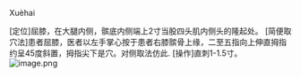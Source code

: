 Xuèhai

[定位]屈膝，在大腿内侧，髌底内侧端上2寸当股四头肌内侧头的隆起处。
[简便取穴法]患者屈膝，医者以左手掌心按于患者右膝髌骨上缘，二至五指向上伸直拇指约呈45度斜置，拇指尖下是穴。对侧取法仿此.
[操作]直刺1-1.5寸。
![image.png](https://picgo18719498306.oss-cn-guangzhou.aliyuncs.com/20250423171305099.png)
